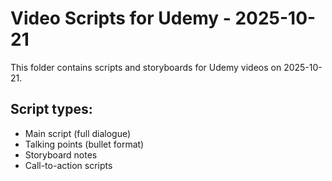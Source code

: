 # Video Scripts for Udemy - 2025-10-21

This folder contains scripts and storyboards for Udemy videos on 2025-10-21.

## Script types:
- Main script (full dialogue)
- Talking points (bullet format)
- Storyboard notes
- Call-to-action scripts

